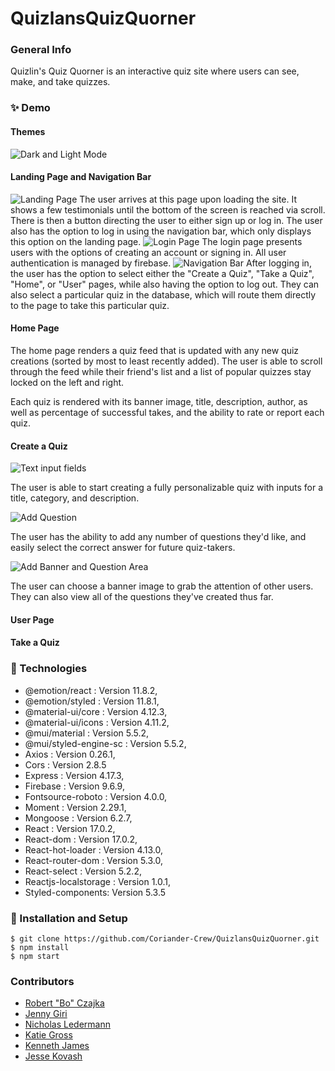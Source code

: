 # QuizlansQuizQuorner

### General Info

Quizlin's Quiz Quorner is an interactive quiz site where users can see, make, and take quizzes.

### ✨ Demo

#### Themes

![Dark and Light Mode](https://i.imgur.com/0ziMtKx.gif)

#### Landing Page and Navigation Bar

![Landing Page](https://i.imgur.com/th8qJJy.gif)
The user arrives at this page upon loading the site. It shows a few testimonials until the bottom of the screen is reached via scroll. There is then a button directing the user to either sign up or log in. The user also has the option to log in using the navigation bar, which only displays this option on the landing page.
![Login Page](http://g.recordit.co/4lgHIJnm8B.gif)
The login page presents users with the options of creating an account or signing in. All user authentication is managed by firebase.
![Navigation Bar](https://i.imgur.com/FrY1GE7.gif)
After logging in, the user has the option to select either the "Create a Quiz", "Take a Quiz", "Home", or "User" pages, while also having the option to log out. They can also select a particular quiz in the database, which will route them directly to the page to take this particular quiz.

#### Home Page

The home page renders a quiz feed that is updated with any new quiz creations (sorted by most to least recently added). The user is able to scroll through the feed while their friend's list and a list of popular quizzes stay locked on the left and right.

Each quiz is rendered with its banner image, title, description, author, as well as percentage of successful takes, and the ability to rate or report each quiz.

#### Create a Quiz

![Text input fields](http://g.recordit.co/xUzhnzFfPE.gif)

The user is able to start creating a fully personalizable quiz with inputs for a title, category, and description.

![Add Question](http://g.recordit.co/wPQl4S0axS.gif)

The user has the ability to add any number of questions they'd like, and easily select the correct answer for future quiz-takers.

![Add Banner and Question Area](http://g.recordit.co/DMtwi12gjS.gif)

The user can choose a banner image to grab the attention of other users. They can also view all of the questions they've created thus far.

#### User Page

#### Take a Quiz

### 🧪 Technologies

- @emotion/react : Version 11.8.2,
- @emotion/styled : Version 11.8.1,
- @material-ui/core : Version 4.12.3,
- @material-ui/icons : Version 4.11.2,
- @mui/material : Version 5.5.2,
- @mui/styled-engine-sc : Version 5.5.2,
- Axios : Version 0.26.1,
- Cors : Version 2.8.5
- Express : Version 4.17.3,
- Firebase : Version 9.6.9,
- Fontsource-roboto : Version 4.0.0,
- Moment : Version 2.29.1,
- Mongoose : Version 6.2.7,
- React : Version 17.0.2,
- React-dom : Version 17.0.2,
- React-hot-loader : Version 4.13.0,
- React-router-dom : Version 5.3.0,
- React-select : Version 5.2.2,
- Reactjs-localstorage : Version 1.0.1,
- Styled-components: Version 5.3.5

### 🚀 Installation and Setup

```
$ git clone https://github.com/Coriander-Crew/QuizlansQuizQuorner.git
$ npm install
$ npm start

```

### Contributors

- [Robert "Bo" Czajka](https://www.linkedin.com/in/robert-czajka2/)
- [Jenny Giri](https://www.linkedin.com/in/jgiri/)
- [Nicholas Ledermann](https://www.linkedin.com/in/nicholas-ledermann/)
- [Katie Gross](https://www.linkedin.com/in/kathleen-gross/)
- [Kenneth James](https://www.linkedin.com/in/kjames7421/)
- [Jesse Kovash](https://www.linkedin.com/in/jessekovash/)
